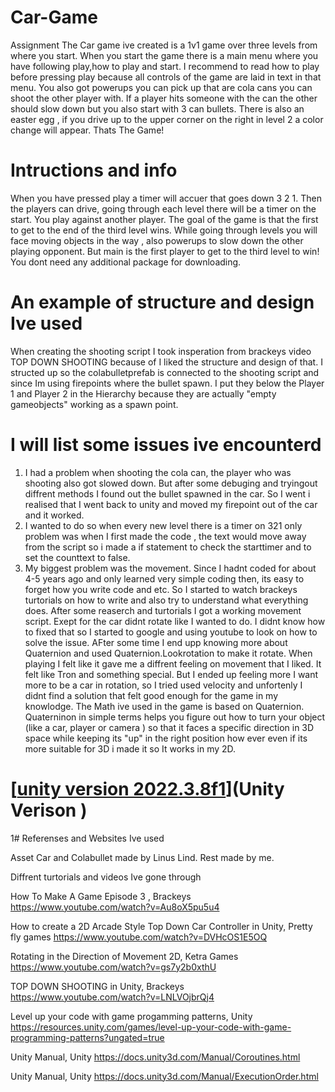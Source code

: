 # Car-Game
 Assignment
The Car game ive created is a 1v1 game over three levels from where you start. When you start the game there is a main menu where you have following play,how to play and start.
I recommend to read how to play before pressing play because all controls of the game are laid in text in that menu. You also got powerups you can pick up that are cola cans you can shoot the other player with.
If a player hits someone with the can the other should slow down but you also start with 3 can bullets. There is also an easter egg , if you drive up to the upper corner on the right in level 2 a color change will appear.
Thats The Game!

# Intructions and info
When you have pressed play a timer will accuer that goes down 3 2 1. Then the players can drive, going through each level there will be a timer on the start. You play against another player.
The goal of the game is that the first to get to the end of the third level wins. While going through levels you will face moving objects in the way , also powerups to slow down the other playing opponent. But main is the first player to get to the third level to win! You dont need any additional package for downloading.

# An example of structure and design Ive used

When creating the shooting script I took insperation from brackeys video TOP DOWN SHOOTING because of I liked the structure and design of that. I structed up so the colabulletprefab is connected to the shooting script and since Im using firepoints where the bullet spawn. I put they below the Player 1 and Player 2 in the Hierarchy because they are actually "empty gameobjects" working as a spawn point.



# I will list some issues ive encounterd 
1. I had a problem when shooting the cola can, the player who was shooting also got slowed down. But after some debuging and tryingout diffrent methods I found out the bullet spawned in the car.
   So I went i realised that I went back to unity and moved my firepoint out of the car and it worked.
2. I wanted to do so when every new level there is a timer on 321 only problem was when I first made the code , the text would move away from the script so i made a if statement to check the starttimer and to set the counttext to false.
3.  My biggest problem was the movement. Since I hadnt coded for about 4-5 years ago and only learned very simple coding then, its easy to forget how you write code and etc. So I started to watch brackeys turtorials on how to write and also try to understand what everything does. After some reaserch and turtorials I got a working movement script. Exept for the car didnt rotate like I wanted to do. I didnt know how to fixed that so I started to google and using youtube to look on how to solve the issue. AFter some time I end upp knowing more about Quaternion and used Quaternion.Lookrotation to make it rotate. When playing I felt like it gave me a diffrent feeling on movement that I liked. It felt like Tron and something special. But I ended up feeling more I want more to be a car in rotation, so I tried used velocity and unfortenly I didnt find a solution that felt good enough for the game in my knowlodge. The Math ive used in the game is based on Quaternion. Quaterninon in simple terms helps you figure out how to turn your object (like a car, player or camera ) so that it faces a specific direction in 3D space while keeping its "up" in the right position how ever even if its more suitable for 3D i made it so It works in my 2D.

# [[unity version 2022.3.8f1](https://unity.com/releases/editor/whats-new/2022.3.8)](Unity Verison )

1# Referenses and Websites Ive used

Asset
Car and Colabullet made by Linus Lind.
Rest made by me.

Diffrent turtorials and videos Ive gone through

How To Make A Game Episode 3 , Brackeys
https://www.youtube.com/watch?v=Au8oX5pu5u4

How to create a 2D Arcade Style Top Down Car Controller in Unity, Pretty fly games
https://www.youtube.com/watch?v=DVHcOS1E5OQ

Rotating in the Direction of Movement 2D, Ketra Games
https://www.youtube.com/watch?v=gs7y2b0xthU

TOP DOWN SHOOTING in Unity, Brackeys
https://www.youtube.com/watch?v=LNLVOjbrQj4

Level up your code with game progamming patterns, Unity
https://resources.unity.com/games/level-up-your-code-with-game-programming-patterns?ungated=true

Unity Manual, Unity
https://docs.unity3d.com/Manual/Coroutines.html

Unity Manual, Unity
https://docs.unity3d.com/Manual/ExecutionOrder.html



